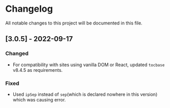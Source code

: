 # Changelog
All notable changes to this project will be documented in this file.

## [3.0.5] - 2022-09-17

### Changed
- For compatibility with sites using vanilla DOM or React, updated `tocbase` v8.4.5 as requirements.


### Fixed
- Used `ipSep` instead of `sep`(which is declared nowhere in this version) which was causing error.
